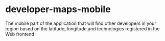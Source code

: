 # developer-maps-mobile
The mobile part of the application that will find other developers in your region based on the latitude, longitude and technologies registered in the Web frontend
